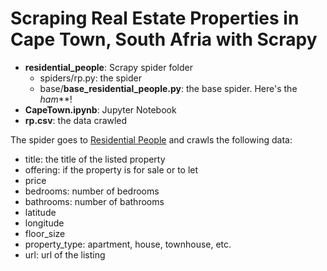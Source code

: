 # Scraping Real Estate Properties in Cape Town, South Afria with Scrapy


- **residential_people**: Scrapy spider folder
    - spiders/rp.py: the spider
    - base/**base_residential_people.py**: the base spider. Here's the _ham_**!
- **CapeTown.ipynb**: Jupyter Notebook
- **rp.csv**: the data crawled



The spider goes to [Residential People](https://www.residentialpeople.com/za/) and crawls the following data:
- title: the title of the listed property
- offering: if the property is for sale or to let
- price
- bedrooms: number of bedrooms
- bathrooms: number of bathrooms
- latitude
- longitude
- floor_size
- property_type: apartment, house, townhouse, etc.
- url: url of the listing

